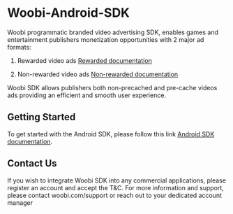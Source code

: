 # Woobi-Android-SDK
Woobi programmatic branded video advertising SDK, enables games and entertainment publishers monetization opportunities with 2 major ad formats:

1. Rewarded video ads [Rewarded documentation](https://github.com/woobirnd/Woobi-Android-SDK/wiki/Requesting-Rewarded-video---Woobi-Vidget)

2. Non-rewarded video ads [Non-rewarded documentation](https://github.com/woobirnd/Woobi-Android-SDK/wiki/Requesting-Non-Rewarded-Video)

Woobi SDK allows publishers both non-precached and pre-cache videos ads providing an efficient and smooth user experience.

## Getting Started
To get started with the Android SDK, please follow this link [Android SDK documentation](https://github.com/woobirnd/Woobi-Android-SDK/wiki).

## Contact Us
If you wish to integrate Woobi SDK into any commercial applications, please register an account and accept the T&C.
For more information and support, please contact woobi.com/support or reach out to your dedicated account manager
